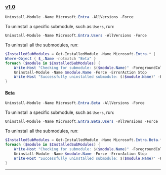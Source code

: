 ### [v1.0](#tab/v1)

```powershell
Uninstall-Module -Name Microsoft.Entra -AllVersions -Force
```

To uninstall a specific submodule, such as `Users`, run:

```powershell
Uninstall-Module -Name Microsoft.Entra.Users -AllVersions -Force
```

To uninstall all the submodules, run:

```powershell
$InstalledSubModules = Get-InstalledModule -Name Microsoft.Entra.* |
Where-Object { $_.Name -notmatch "Beta" }
foreach ($module in $InstalledSubModules) {
    Write-Host "Checking for submodule: $($module.Name)" -ForegroundColor Yellow -BackgroundColor DarkBlue
    Uninstall-Module -Name $module.Name -Force -ErrorAction Stop
    Write-Host "Successfully uninstalled submodule: $($module.Name)" -ForegroundColor Green
}
```

#### [Beta](#tab/Beta)

```powershell
Uninstall-Module -Name Microsoft.Entra.Beta -AllVersions -Force
```

To uninstall a specific submodule, such as `Users`, run:

```powershell
Uninstall-Module -Name Microsoft.Entra.Beta.Users -AllVersions -Force
```

To uninstall all the submodules, run:

```powershell
$InstalledSubModules = Get-InstalledModule -Name Microsoft.Entra.Beta.*
foreach ($module in $InstalledSubModules) {
    Write-Host "Checking for submodule: $($module.Name)" -ForegroundColor Yellow -BackgroundColor DarkBlue
    Uninstall-Module -Name $module.Name -Force -ErrorAction Stop
    Write-Host "Successfully uninstalled submodule: $($module.Name)" -ForegroundColor Green
}
```

---
